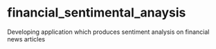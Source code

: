 # financial_sentimental_anaysis
Developing application which produces sentiment analysis on financial news articles 
